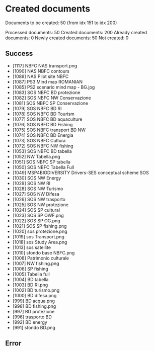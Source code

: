 # Created documents

Documents to be created: 50 (from idx 151 to idx 200)

Processed documents: 50
Created documents: 200
Already created documents: 0
Newly created documents: 50
Not created: 0

## Success

- [1117] NBFC NAS transport.png
- [1090] NAS NBFC contours
- [1089] NAS Pilot site NBFC
- [1087] PS3 Mind map ROMANIAN
- [1085] PS2 scenario mind map - BG.jpg
- [1083] SOS NBFC BD protezione
- [1082] SOS NBFC NW Conservazione
- [1081] SOS NBFC SP Conservazione
- [1079] SOS NBFC BD RI
- [1078] SOS NBFC BD Tourism
- [1077] SOS NBFC BD aquaculture
- [1076] SOS NBFC BD Fishing
- [1075] SOS NBFC transport BD NW
- [1074] SOS NBFC BD Energia
- [1073] SOS NBFC Cultura
- [1072] SOS NBFC NW fishing
- [1053] SOS NBFC BD tabella
- [1052] NW Tabella.png
- [1051] SOS NBFC SP tabella
- [1050] SOS NBFC Tabella Full
- [1049] MSP4BIODIVERSITY Drivers-SES conceptual scheme SOS
- [1030] SOS NW Energy
- [1029] SOS NW RI
- [1028] SOS NW Turismo
- [1027] SOS NW Difesa
- [1026] SOS NW trasporto
- [1025] SOS NW protezione
- [1024] SOS SP cultural
- [1023] SOS SP OWF.png
- [1022] SOS SP OG.png
- [1021] SOS SP fishing.png
- [1020] sos protezione.png
- [1019] sos Transport.png
- [1018] sos Study Area.png
- [1013] sos satellite
- [1010] sfondo base NBFC.png
- [1008] Patrimonio culturale
- [1007] NW fishing.png
- [1006] SP fishing
- [1005] Tabella full
- [1004] BD tabella
- [1003] BD RI.png
- [1002] BD turismo.png
- [1000] BD difesa.png
- [999] BD acqua.png
- [998] BD fishing.png
- [997] BD protezione
- [996] trasporto BD
- [992] BD energy
- [991] sfondo BD.png

## Error
